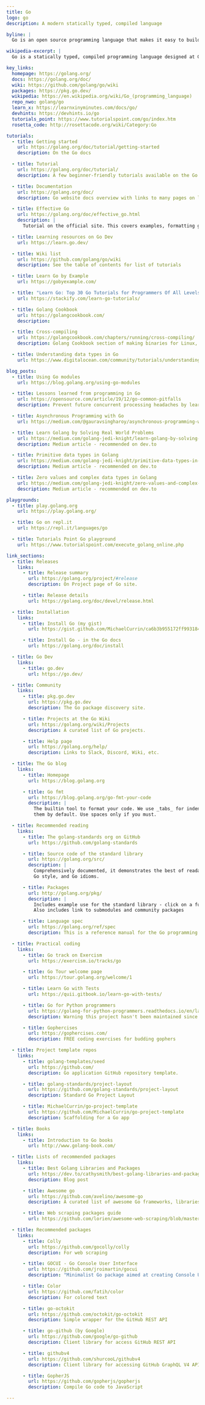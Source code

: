```yaml
---
title: Go
logo: go
description: A modern statically typed, compiled language

byline: |
  Go is an open source programming language that makes it easy to build simple, reliable, and efficient software

wikipedia-excerpt: |
  Go is a statically typed, compiled programming language designed at Google ... Go is syntactically similar to C, but with memory safety, garbage collection, structural typing, and CSP-style concurrency.

key_links:
  homepage: https://golang.org/
  docs: https://golang.org/doc/
  wiki: https://github.com/golang/go/wiki
  packages: https://pkg.go.dev/
  wikipedia: https://en.wikipedia.org/wiki/Go_(programming_language)
  repo_nwo: golang/go
  learn_x: https://learnxinyminutes.com/docs/go/
  devhints: https://devhints.io/go
  tutorials_point: https://www.tutorialspoint.com/go/index.htm
  rosetta_code: http://rosettacode.org/wiki/Category:Go

tutorials:
  - title: Getting started
    url: https://golang.org/doc/tutorial/getting-started
    description: On the Go docs

  - title: Tutorial
    url: https://golang.org/doc/tutorial/
    description: A few beginner-friendly tutorials available on the Go docs

  - title: Documentation
    url: https://golang.org/doc/
    description: Go website docs overview with links to many pages on learning Go

  - title: Effective Go
    url: https://golang.org/doc/effective_go.html
    description: |
      Tutorial on the official site. This covers examples, formatting guide and how to do many things in the language such as errors, functions and concurrency.

  - title: Learning resources on Go Dev
    url: https://learn.go.dev/

  - title: Wiki list
    url: https://github.com/golang/go/wiki
    description: See the table of contents for list of tutorials

  - title: Learn Go by Example
    url: https://gobyexample.com/

  - title: "Learn Go: Top 30 Go Tutorials for Programmers Of All Levels"
    url: https://stackify.com/learn-go-tutorials/

  - title: Golang Cookbook
    url: https://golangcookbook.com/
    description:

  - title: Cross-compiling
    url: https://golangcookbook.com/chapters/running/cross-compiling/
    description: Golang Cookbook section of making binaries for Linux, macOS and Windows

  - title: Understanding data types in Go
    url: https://www.digitalocean.com/community/tutorials/understanding-data-types-in-go

blog_posts:
  - title: Using Go modules
    url: https://blog.golang.org/using-go-modules

  - title: Lessons learned from programming in Go
    url: https://opensource.com/article/19/12/go-common-pitfalls
    description: Prevent future concurrent processing headaches by learning how to address these common pitfalls.

  - title: Asynchronous Programming with Go
    url: https://medium.com/@gauravsingharoy/asynchronous-programming-with-go-546b96cd50c1

  - title: Learn Golang by Solving Real World Problems
    url: https://medium.com/golang-jedi-knight/learn-golang-by-solving-real-world-problems-955c609ff0db
    description: Medium article - recommended on dev.to

  - title: Primitive data types in Golang
    url: https://medium.com/golang-jedi-knight/primitive-data-types-in-golang-35a291df3bbe
    description: Medium article - recommended on dev.to

  - title: Zero values and complex data types in Golang
    url: https://medium.com/golang-jedi-knight/zero-values-and-complex-data-types-in-golang-20ec177d11a2
    description: Medium article - recommended on dev.to

playgrounds:
  - title: play.golang.org
    url: https://play.golang.org/

  - title: Go on repl.it
    url: https://repl.it/languages/go

  - title: Tutorials Point Go playground
    url: https://www.tutorialspoint.com/execute_golang_online.php

link_sections:
  - title: Releases
    links:
      - title: Release summary
        url: https://golang.org/project/#release
        description: On Project page of Go site.

      - title: Release details
        url: https://golang.org/doc/devel/release.html

  - title: Installation
    links:
      - title: Install Go (my gist)
        url: https://gist.github.com/MichaelCurrin/ca6b3b955172ff993184d39807dd68d4

      - title: Install Go - in the Go docs
        url: https://golang.org/doc/install

  - title: Go Dev
    links:
      - title: go.dev
        url: https://go.dev/

  - title: Community
    links:
      - title: pkg.go.dev
        url: https://pkg.go.dev
        description: The Go package discovery site.

      - title: Projects at the Go Wiki
        url: https://golang.org/wiki/Projects
        description: A curated list of Go projects.

      - title: Help page
        url: https://golang.org/help/
        description: Links to Slack, Discord, Wiki, etc.

  - title: The Go blog
    links:
      - title: Homepage
        url: https://blog.golang.org

      - title: Go fmt
        url: https://blog.golang.org/go-fmt-your-code
        description: |
          The builtin tool to format your code. We use _tabs_ for indentation and `gofmt` emits
          them by default. Use spaces only if you must.

  - title: Recommended reading
    links:
      - title: The golang-standards org on GitHub
        url: https://github.com/golang-standards

      - title: Source code of the standard library
        url: https://golang.org/src/
        description: |
          Comprehensively documented, it demonstrates the best of readable and understandable Go,
          Go style, and Go idioms.

      - title: Packages
        url: http://golang.org/pkg/
        description: |
          Includes example use for the standard library - click on a function to see the soure code.
          Also includes link to submodules and community packages

      - title: Language spec
        url: https://golang.org/ref/spec
        description: This is a reference manual for the Go programming language.

  - title: Practical coding
    links:
      - title: Go track on Exercism
        url: https://exercism.io/tracks/go

      - title: Go Tour welcome page
        url: https://tour.golang.org/welcome/1

      - title: Learn Go with Tests
        url: https://quii.gitbook.io/learn-go-with-tests/

      - title: Go for Python programmers
        url: https://golang-for-python-programmers.readthedocs.io/en/latest/index.html
        description: Warning this project hasn't been maintained since around 2015. I've already gleaned things from it and added to my own Cheatsheet notes.

      - title: Gophercises
        url: https://gophercises.com/
        description: FREE coding exercises for budding gophers

  - title: Project template repos
    links:
      - title: golang-templates/seed
        url: https://github.com/
        description: Go application GitHub repository template.

      - title: golang-standards/project-layout
        url: https://github.com/golang-standards/project-layout
        description: Standard Go Project Layout

      - title: MichaelCurrin/go-project-template
        url: https://github.com/MichaelCurrin/go-project-template
        description: Scaffolding for a Go app

  - title: Books
    links:
      - title: Introduction to Go books
        url: http://www.golang-book.com/

  - title: Lists of recommended packages
    links:
      - title: Best Golang Libraries and Packages
        url: https://dev.to/cathysmith/best-golang-libraries-and-packages-3hj1
        description: Blog post

      - title: Awesome go
        url: https://github.com/avelino/awesome-go
        description: A curated list of awesome Go frameworks, libraries and software

      - title: Web scraping packages guide
        url: https://github.com/lorien/awesome-web-scraping/blob/master/golang.md)

  - title: Recommended packages
    links:
      - title: Colly
        url: https://github.com/gocolly/colly
        description: For web scraping

      - title: GOCUI - Go Console User Interface
        url: https://github.com/jroimartin/gocui
        description: "Minimalist Go package aimed at creating Console User Interfaces."

      - title: Color
        url: https://github.com/fatih/color
        description: For colored text

      - title: go-octokit
        url: https://github.com/octokit/go-octokit
        description: Simple wrapper for the GitHub REST API

      - title: go-github (by Google)
        url: https://github.com/google/go-github
        description: Client library for access GitHub REST API

      - title: githubv4
        url: https://github.com/shurcooL/githubv4
        description: Client library for accessing GitHub GraphQL V4 API - this was recommended in the go-github docs

      - title: GopherJS
        url: https://github.com/gopherjs/gopherjs
        description: Compile Go code to JavaScript

---
```

